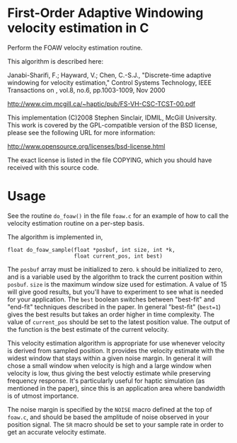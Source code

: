 
First-Order Adaptive Windowing velocity estimation in C
=======================================================

Perform the FOAW velocity estimation routine.

This algorithm is described here:

Janabi-Sharifi, F.; Hayward, V.; Chen, C.-S.J., "Discrete-time
adaptive windowing for velocity estimation," Control Systems
Technology, IEEE Transactions on , vol.8, no.6, pp.1003-1009, Nov
2000

http://www.cim.mcgill.ca/~haptic/pub/FS-VH-CSC-TCST-00.pdf 

This implementation (C)2008 Stephen Sinclair, IDMIL, McGill
University.  This work is covered by the GPL-compatible version of
the BSD license, please see the following URL for more information:

http://www.opensource.org/licenses/bsd-license.html

The exact license is listed in the file COPYING, which you should
have received with this source code.

Usage
=====

See the routine `do_foaw()` in the file `foaw.c` for an example of how
to call the velocity estimation routine on a per-step basis.

The algorithm is implemented in,

    float do_foaw_sample(float *posbuf, int size, int *k,
                         float current_pos, int best)

The `posbuf` array must be initialized to zero.  `k` should be
initialized to zero, and is a variable used by the algorithm to track
the current position within `posbuf`.  `size` is the maximum window
size used for estimation.  A value of 15 will give good results, but
you'll have to experiment to see what is needed for your application.
The `best` boolean switches between "best-fit" and "end-fit"
techniques described in the paper.  In general "best-fit" (`best=1`)
gives the best results but takes an order higher in time complexity.
The value of `current_pos` should be set to the latest position value.
The output of the function is the best estimate of the current
velocity.

This velocity estimation algorithm is appropriate for use whenever
velocity is derived from sampled position.  It provides the velocity
estimate with the widest window that stays within a given noise
margin.  In general it will chose a small window when velocity is high
and a large window when velocity is low, thus giving the best veloctiy
estimate while preserving frequency response.  It's particularly
useful for haptic simulation (as mentioned in the paper), since this
is an application area where bandwidth is of utmost importance.

The noise margin is specified by the `NOISE` macro defined at the top
of `foaw.c`, and should be based the amplitude of noise observed in
your position signal.  The `SR` macro should be set to your sample
rate in order to get an accurate velocity estimate.
